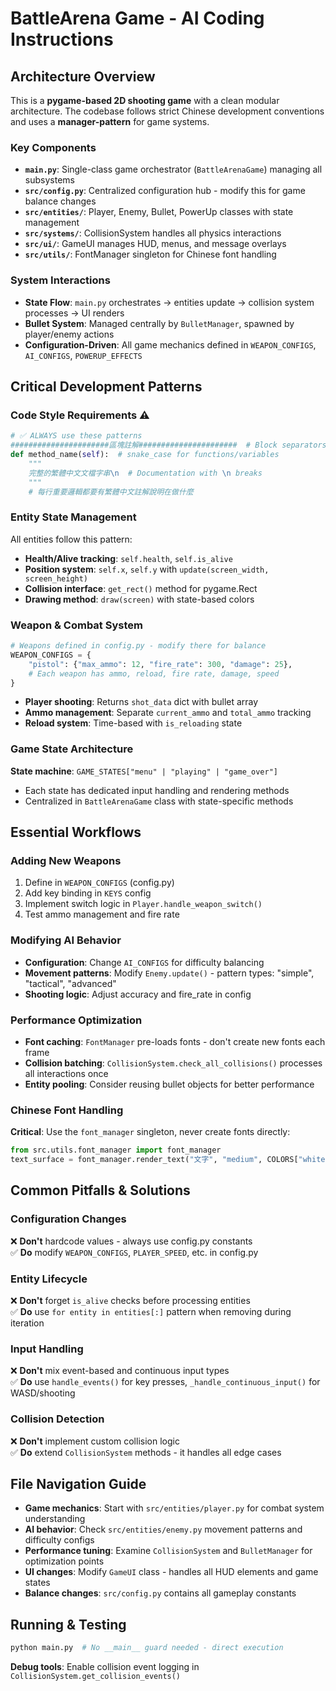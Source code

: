 # BattleArena Game - AI Coding Instructions

## Architecture Overview

This is a **pygame-based 2D shooting game** with a clean modular architecture. The codebase follows strict Chinese development conventions and uses a **manager-pattern** for game systems.

### Key Components

- **`main.py`**: Single-class game orchestrator (`BattleArenaGame`) managing all subsystems
- **`src/config.py`**: Centralized configuration hub - modify this for game balance changes
- **`src/entities/`**: Player, Enemy, Bullet, PowerUp classes with state management
- **`src/systems/`**: CollisionSystem handles all physics interactions
- **`src/ui/`**: GameUI manages HUD, menus, and message overlays
- **`src/utils/`**: FontManager singleton for Chinese font handling

### System Interactions

- **State Flow**: `main.py` orchestrates → entities update → collision system processes → UI renders
- **Bullet System**: Managed centrally by `BulletManager`, spawned by player/enemy actions
- **Configuration-Driven**: All game mechanics defined in `WEAPON_CONFIGS`, `AI_CONFIGS`, `POWERUP_EFFECTS`

## Critical Development Patterns

### Code Style Requirements ⚠️

```python
# ✅ ALWAYS use these patterns
######################區塊註解######################  # Block separators
def method_name(self):  # snake_case for functions/variables
    """
    完整的繁體中文文檔字串\n  # Documentation with \n breaks
    """
    # 每行重要邏輯都要有繁體中文註解說明在做什麼
```

### Entity State Management

All entities follow this pattern:

- **Health/Alive tracking**: `self.health`, `self.is_alive`
- **Position system**: `self.x`, `self.y` with `update(screen_width, screen_height)`
- **Collision interface**: `get_rect()` method for pygame.Rect
- **Drawing method**: `draw(screen)` with state-based colors

### Weapon & Combat System

```python
# Weapons defined in config.py - modify there for balance
WEAPON_CONFIGS = {
    "pistol": {"max_ammo": 12, "fire_rate": 300, "damage": 25},
    # Each weapon has ammo, reload, fire rate, damage, speed
}
```

- **Player shooting**: Returns `shot_data` dict with bullet array
- **Ammo management**: Separate `current_ammo` and `total_ammo` tracking
- **Reload system**: Time-based with `is_reloading` state

### Game State Architecture

**State machine**: `GAME_STATES["menu" | "playing" | "game_over"]`

- Each state has dedicated input handling and rendering methods
- Centralized in `BattleArenaGame` class with state-specific methods

## Essential Workflows

### Adding New Weapons

1. Define in `WEAPON_CONFIGS` (config.py)
2. Add key binding in `KEYS` config
3. Implement switch logic in `Player.handle_weapon_switch()`
4. Test ammo management and fire rate

### Modifying AI Behavior

- **Configuration**: Change `AI_CONFIGS` for difficulty balancing
- **Movement patterns**: Modify `Enemy.update()` - pattern types: "simple", "tactical", "advanced"
- **Shooting logic**: Adjust accuracy and fire_rate in config

### Performance Optimization

- **Font caching**: `FontManager` pre-loads fonts - don't create new fonts each frame
- **Collision batching**: `CollisionSystem.check_all_collisions()` processes all interactions once
- **Entity pooling**: Consider reusing bullet objects for better performance

### Chinese Font Handling

**Critical**: Use the `font_manager` singleton, never create fonts directly:

```python
from src.utils.font_manager import font_manager
text_surface = font_manager.render_text("文字", "medium", COLORS["white"])
```

## Common Pitfalls & Solutions

### Configuration Changes

❌ **Don't** hardcode values - always use config.py constants  
✅ **Do** modify `WEAPON_CONFIGS`, `PLAYER_SPEED`, etc. in config.py

### Entity Lifecycle

❌ **Don't** forget `is_alive` checks before processing entities  
✅ **Do** use `for entity in entities[:]` pattern when removing during iteration

### Input Handling

❌ **Don't** mix event-based and continuous input types  
✅ **Do** use `handle_events()` for key presses, `_handle_continuous_input()` for WASD/shooting

### Collision Detection

❌ **Don't** implement custom collision logic  
✅ **Do** extend `CollisionSystem` methods - it handles all edge cases

## File Navigation Guide

- **Game mechanics**: Start with `src/entities/player.py` for combat system understanding
- **AI behavior**: Check `src/entities/enemy.py` movement patterns and difficulty configs
- **Performance tuning**: Examine `CollisionSystem` and `BulletManager` for optimization points
- **UI changes**: Modify `GameUI` class - handles all HUD elements and game states
- **Balance changes**: `src/config.py` contains all gameplay constants

## Running & Testing

```bash
python main.py  # No __main__ guard needed - direct execution
```

**Debug tools**: Enable collision event logging in `CollisionSystem.get_collision_events()`
